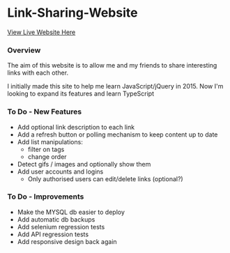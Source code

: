 # Link-Sharing-Website

[View Live Website Here](http://www.mattdsegal.com/links)

### Overview
The aim of this website is to allow me and my friends to share interesting links with each other. 

I initially made this site to help me learn JavaScript/jQuery in 2015. Now I'm looking to expand its features and learn TypeScript
  
### To Do - New Features
* Add optional link description to each link
* Add a refresh button or polling mechanism to keep content up to date
* Add list manipulations:
	- filter on tags 
	- change order
* Detect gifs / images and optionally show them
* Add user accounts and logins
	- Only authorised users can edit/delete links (optional?)

### To Do - Improvements
* Make the MYSQL db easier to deploy
* Add automatic db backups
* Add selenium regression tests
* Add API regression tests
* Add responsive design back again
